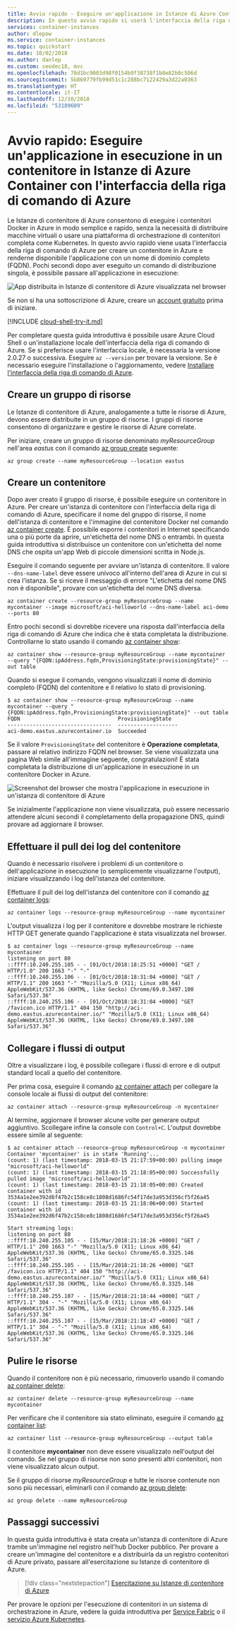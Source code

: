 ```yaml
---
title: Avvio rapido - Eseguire un'applicazione in Istanze di Azure Container - Interfaccia della riga di comando
description: In questo avvio rapido si userà l'interfaccia della riga di comando di Azure per distribuire un'applicazione in esecuzione in un contenitore Docker in un contenitore isolato di Istanze di Azure Container
services: container-instances
author: dlepow
ms.service: container-instances
ms.topic: quickstart
ms.date: 10/02/2018
ms.author: danlep
ms.custom: seodec18, mvc
ms.openlocfilehash: 70d1bc9003d98f0154b9f38738f1b8e82b0c506d
ms.sourcegitcommit: 5b869779fb99d51c1c288bc7122429a3d22a0363
ms.translationtype: HT
ms.contentlocale: it-IT
ms.lasthandoff: 12/10/2018
ms.locfileid: "53189609"
---
```

# <a name="quickstart-run-a-container-application-in-azure-container-instances-with-the-azure-cli"></a>Avvio rapido: Eseguire un'applicazione in esecuzione in un contenitore in Istanze di Azure Container con l'interfaccia della riga di comando di Azure

Le Istanze di contenitore di Azure consentono di eseguire i contenitori Docker in Azure in modo semplice e rapido, senza la necessità di distribuire macchine virtuali o usare una piattaforma di orchestrazione di contenitori completa come Kubernetes. In questo avvio rapido viene usata l'interfaccia della riga di comando di Azure per creare un contenitore in Azure e renderne disponibile l'applicazione con un nome di dominio completo (FQDN). Pochi secondi dopo aver eseguito un comando di distribuzione singola, è possibile passare all'applicazione in esecuzione:

![App distribuita in Istanze di contenitore di Azure visualizzata nel browser][aci-app-browser]

Se non si ha una sottoscrizione di Azure, creare un [account gratuito][azure-account] prima di iniziare.

[!INCLUDE [cloud-shell-try-it.md](../../includes/cloud-shell-try-it.md)]

Per completare questa guida introduttiva è possibile usare Azure Cloud Shell o un'installazione locale dell'interfaccia della riga di comando di Azure. Se si preferisce usare l'interfaccia locale, è necessaria la versione 2.0.27 o successiva. Eseguire `az --version` per trovare la versione. Se è necessario eseguire l'installazione o l'aggiornamento, vedere [Installare l'interfaccia della riga di comando di Azure][azure-cli-install].

## <a name="create-a-resource-group"></a>Creare un gruppo di risorse

Le Istanze di contenitore di Azure, analogamente a tutte le risorse di Azure, devono essere distribuite in un gruppo di risorse. I gruppi di risorse consentono di organizzare e gestire le risorse di Azure correlate.

Per iniziare, creare un gruppo di risorse denominato *myResourceGroup* nell'area *eastus* con il comando [az group create][az-group-create] seguente:

```azurecli-interactive
az group create --name myResourceGroup --location eastus
```

## <a name="create-a-container"></a>Creare un contenitore

Dopo aver creato il gruppo di risorse, è possibile eseguire un contenitore in Azure. Per creare un'istanza di contenitore con l'interfaccia della riga di comando di Azure, specificare il nome del gruppo di risorse, il nome dell'istanza di contenitore e l'immagine del contenitore Docker nel comando [az container create][az-container-create]. È possibile esporre i contenitori in Internet specificando una o più porte da aprire, un'etichetta del nome DNS o entrambi. In questa guida introduttiva si distribuisce un contenitore con un'etichetta del nome DNS che ospita un'app Web di piccole dimensioni scritta in Node.js.

Eseguire il comando seguente per avviare un'istanza di contenitore. Il valore `--dns-name-label` deve essere univoco all'interno dell'area di Azure in cui si crea l'istanza. Se si riceve il messaggio di errore "L'etichetta del nome DNS non è disponibile", provare con un'etichetta del nome DNS diversa.

```azurecli-interactive
az container create --resource-group myResourceGroup --name mycontainer --image microsoft/aci-helloworld --dns-name-label aci-demo --ports 80
```

Entro pochi secondi si dovrebbe ricevere una risposta dall'interfaccia della riga di comando di Azure che indica che è stata completata la distribuzione. Controllarne lo stato usando il comando [az container show][az-container-show]:

```azurecli-interactive
az container show --resource-group myResourceGroup --name mycontainer --query "{FQDN:ipAddress.fqdn,ProvisioningState:provisioningState}" --out table
```

Quando si esegue il comando, vengono visualizzati il nome di dominio completo (FQDN) del contenitore e il relativo lo stato di provisioning.

```console
$ az container show --resource-group myResourceGroup --name mycontainer --query "{FQDN:ipAddress.fqdn,ProvisioningState:provisioningState}" --out table
FQDN                               ProvisioningState
---------------------------------  -------------------
aci-demo.eastus.azurecontainer.io  Succeeded
```

Se il valore `ProvisioningState` del contenitore è **Operazione completata**, passare al relativo indirizzo FQDN nel browser. Se viene visualizzata una pagina Web simile all'immagine seguente, congratulazioni! È stata completata la distribuzione di un'applicazione in esecuzione in un contenitore Docker in Azure.

![Screenshot del browser che mostra l'applicazione in esecuzione in un'istanza di contenitore di Azure][aci-app-browser]

Se inizialmente l'applicazione non viene visualizzata, può essere necessario attendere alcuni secondi il completamento della propagazione DNS, quindi provare ad aggiornare il browser.

## <a name="pull-the-container-logs"></a>Effettuare il pull dei log del contenitore

Quando è necessario risolvere i problemi di un contenitore o dell'applicazione in esecuzione (o semplicemente visualizzarne l'output), iniziare visualizzando i log dell'istanza del contenitore.

Effettuare il pull dei log dell'istanza del contenitore con il comando [az container logs][az-container-logs]:

```azurecli-interactive
az container logs --resource-group myResourceGroup --name mycontainer
```

L'output visualizza i log per il contenitore e dovrebbe mostrare le richieste HTTP GET generate quando l'applicazione è stata visualizzata nel browser.

```console
$ az container logs --resource-group myResourceGroup --name mycontainer
listening on port 80
::ffff:10.240.255.105 - - [01/Oct/2018:18:25:51 +0000] "GET / HTTP/1.0" 200 1663 "-" "-"
::ffff:10.240.255.106 - - [01/Oct/2018:18:31:04 +0000] "GET / HTTP/1.1" 200 1663 "-" "Mozilla/5.0 (X11; Linux x86_64) AppleWebKit/537.36 (KHTML, like Gecko) Chrome/69.0.3497.100 Safari/537.36"
::ffff:10.240.255.106 - - [01/Oct/2018:18:31:04 +0000] "GET /favicon.ico HTTP/1.1" 404 150 "http://aci-demo.eastus.azurecontainer.io/" "Mozilla/5.0 (X11; Linux x86_64) AppleWebKit/537.36 (KHTML, like Gecko) Chrome/69.0.3497.100 Safari/537.36"
```

## <a name="attach-output-streams"></a>Collegare i flussi di output

Oltre a visualizzare i log, è possibile collegare i flussi di errore e di output standard locali a quello del contenitore.

Per prima cosa, eseguire il comando [az container attach][az-container-attach] per collegare la console locale ai flussi di output del contenitore:

```azurecli-interactive
az container attach --resource-group myResourceGroup -n mycontainer
```

Al termine, aggiornare il browser alcune volte per generare output aggiuntivo. Scollegare infine la console con `Control+C`. L'output dovrebbe essere simile al seguente:

```console
$ az container attach --resource-group myResourceGroup -n mycontainer
Container 'mycontainer' is in state 'Running'...
(count: 1) (last timestamp: 2018-03-15 21:17:59+00:00) pulling image "microsoft/aci-helloworld"
(count: 1) (last timestamp: 2018-03-15 21:18:05+00:00) Successfully pulled image "microsoft/aci-helloworld"
(count: 1) (last timestamp: 2018-03-15 21:18:05+00:00) Created container with id 3534a1e2ee392d6f47b2c158ce8c1808d1686fc54f17de3a953d356cf5f26a45
(count: 1) (last timestamp: 2018-03-15 21:18:06+00:00) Started container with id 3534a1e2ee392d6f47b2c158ce8c1808d1686fc54f17de3a953d356cf5f26a45

Start streaming logs:
listening on port 80
::ffff:10.240.255.105 - - [15/Mar/2018:21:18:26 +0000] "GET / HTTP/1.1" 200 1663 "-" "Mozilla/5.0 (X11; Linux x86_64) AppleWebKit/537.36 (KHTML, like Gecko) Chrome/65.0.3325.146 Safari/537.36"
::ffff:10.240.255.105 - - [15/Mar/2018:21:18:26 +0000] "GET /favicon.ico HTTP/1.1" 404 150 "http://aci-demo.eastus.azurecontainer.io/" "Mozilla/5.0 (X11; Linux x86_64) AppleWebKit/537.36 (KHTML, like Gecko) Chrome/65.0.3325.146 Safari/537.36"
::ffff:10.240.255.107 - - [15/Mar/2018:21:18:44 +0000] "GET / HTTP/1.1" 304 - "-" "Mozilla/5.0 (X11; Linux x86_64) AppleWebKit/537.36 (KHTML, like Gecko) Chrome/65.0.3325.146 Safari/537.36"
::ffff:10.240.255.107 - - [15/Mar/2018:21:18:47 +0000] "GET / HTTP/1.1" 304 - "-" "Mozilla/5.0 (X11; Linux x86_64) AppleWebKit/537.36 (KHTML, like Gecko) Chrome/65.0.3325.146 Safari/537.36"
```

## <a name="clean-up-resources"></a>Pulire le risorse

Quando il contenitore non è più necessario, rimuoverlo usando il comando [az container delete][az-container-delete]:

```azurecli-interactive
az container delete --resource-group myResourceGroup --name mycontainer
```

Per verificare che il contenitore sia stato eliminato, eseguire il comando [az container list](/cli/azure/container#az-container-list):

```azurecli-interactive
az container list --resource-group myResourceGroup --output table
```

Il contenitore **mycontainer** non deve essere visualizzato nell'output del comando. Se nel gruppo di risorse non sono presenti altri contenitori, non viene visualizzato alcun output.

Se il gruppo di risorse *myResourceGroup* e tutte le risorse contenute non sono più necessari, eliminarli con il comando [az group delete][az-group-delete]:

```azurecli-interactive
az group delete --name myResourceGroup
```

## <a name="next-steps"></a>Passaggi successivi

In questa guida introduttiva è stata creata un'istanza di contenitore di Azure tramite un'immagine nel registro nell'hub Docker pubblico. Per provare a creare un'immagine del contenitore e a distribuirla da un registro contenitori di Azure privato, passare all'esercitazione su Istanze di contenitore di Azure.

> [!div class="nextstepaction"]
> [Esercitazione su Istanze di contenitore di Azure](./container-instances-tutorial-prepare-app.md)

Per provare le opzioni per l'esecuzione di contenitori in un sistema di orchestrazione in Azure, vedere la guida introduttiva per [Service Fabric][service-fabric] o il [servizio Azure Kubernetes][container-service].

<!-- IMAGES -->
[aci-app-browser]: ./media/container-instances-quickstart/aci-app-browser.png

<!-- LINKS - External -->
[app-github-repo]: https://github.com/Azure-Samples/aci-helloworld.git
[azure-account]: https://azure.microsoft.com/free/
[node-js]: http://nodejs.org

<!-- LINKS - Internal -->
[az-container-attach]: /cli/azure/container#az-container-attach
[az-container-create]: /cli/azure/container#az-container-create
[az-container-delete]: /cli/azure/container#az-container-delete
[az-container-list]: /cli/azure/container#az-container-list
[az-container-logs]: /cli/azure/container#az-container-logs
[az-container-show]: /cli/azure/container#az-container-show
[az-group-create]: /cli/azure/group#az-group-create
[az-group-delete]: /cli/azure/group#az-group-delete
[azure-cli-install]: /cli/azure/install-azure-cli
[container-service]: ../aks/kubernetes-walkthrough.md
[service-fabric]: ../service-fabric/service-fabric-quickstart-containers.md
